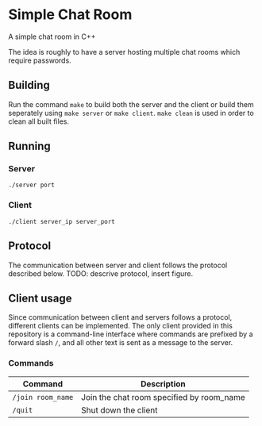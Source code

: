 # Simple Chat Room
A simple chat room in C++

The idea is roughly to have a server hosting multiple chat rooms which require passwords.

## Building
Run the command `make` to build both the server and the client or build them seperately using `make server` or `make client`.
`make clean` is used in order to clean all built files.

## Running
### Server
`./server port`

### Client
`./client server_ip server_port`

## Protocol
The communication between server and client follows the protocol described below.
TODO: descrive protocol, insert figure.

## Client usage
Since communication between client and servers follows a protocol, different clients can be implemented. The only client provided in this repository is a command-line interface where commands are prefixed by a forward slash `/`, and all other text is sent as a message to the server.

### Commands
|Command|Description|
|-------|-----------|
|`/join room_name`|Join the chat room specified by room_name|
|`/quit`|Shut down the client|